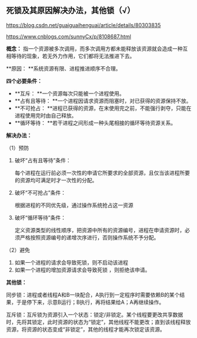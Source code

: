 ## 死锁及其原因解决办法，其他锁（√）

<https://blog.csdn.net/guaiguaihenguai/article/details/80303835>

<https://www.cnblogs.com/sunnyCx/p/8108687.html>

**概念：** 指一个资源被多次调用，而多次调用方都未能释放该资源就会造成一种互相等待的现象，若无外力作用，它们都将无法推进下去。

**原因： **系统资源有限、进程推进顺序不合理。

**四个必要条件：**

- **互斥： **一个资源每次只能被一个进程使用。
- **占有且等待： **一个进程因请求资源而阻塞时，对已获得的资源保持不放。
- **不可抢占： **进程已获得的资源，在末使用完之前，不能强行剥夺，只能在进程使用完时由自己释放。
- **循环等待： **若干进程之间形成一种头尾相接的循环等待资源关系。

**解决办法：**

（1）预防

1. 破坏“占有且等待”条件：

   每个进程在运行前必须一次性的申请它所要求的全部资源，且仅当该进程所要的资源均可满足时才一次性的分配。

2. 破坏“不可抢占”条件：

   根据进程的不同优先级，通过操作系统抢占这一资源

3. 破坏“循环等待”条件：

   定义资源类型的线性顺序，把资源中所有的资源编号，进程在申请资源时，必须严格按照资源编号的递增次序进行，否则操作系统不予分配。

（2）避免

1. 如果一个进程的请求会导致死锁，则不启动该进程
2. 如果一个进程的增加资源请求会导致死锁 ，则拒绝该申请。

**其他锁：**

同步锁：进程或者线程A和B一块配合，A执行到一定程序时需要依赖B的某个结果，于是停下来，示意B运行；B执行，再将结果给A；A再继续操作。

互斥锁：互斥锁为资源引入一个状态：锁定/非锁定。某个线程要更改共享数据时，先将其锁定，此时资源的状态为“锁定”，其他线程不能更改；直到该线程释放资源，将资源的状态变成“非锁定”，其他的线程才能再次锁定该资源。